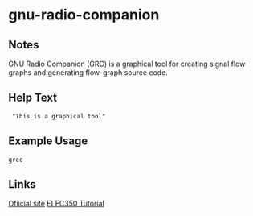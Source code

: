 # gnu-radio-companion

Notes
-------
GNU Radio Companion (GRC) is a graphical tool for creating signal flow graphs and generating flow-graph source code.




Help Text
-------
```
 "This is a graphical tool" 
```

Example Usage
-------


```
grcc
```

Links
-------
[Ofiicial site](http://gnuradio.org/redmine/projects/gnuradio/wiki/GNURadioCompanion)
[ELEC350 Tutorial](http://www.ece.uvic.ca/~elec350/lab_manual/ar01s02s02.html)
